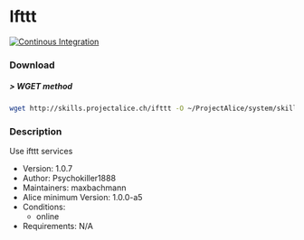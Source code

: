 # Ifttt

[![Continous Integration](https://gitlab.com/project-alice-assistant/skills/skill_Ifttt/badges/master/pipeline.svg)](https://gitlab.com/project-alice-assistant/skills/skill_Ifttt/pipelines/latest)

### Download

##### > WGET method
```bash
wget http://skills.projectalice.ch/ifttt -O ~/ProjectAlice/system/skillInstallTickets/Ifttt.install
```

### Description
Use ifttt services

- Version: 1.0.7
- Author: Psychokiller1888
- Maintainers: maxbachmann
- Alice minimum Version: 1.0.0-a5
- Conditions:
  - online
- Requirements: N/A
